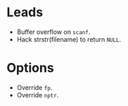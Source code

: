 # Leads
- Buffer overflow on `scanf`.
- Hack strstr(filename) to return `NULL`.


# Options
- Override `fp`.
- Override `nptr`.
